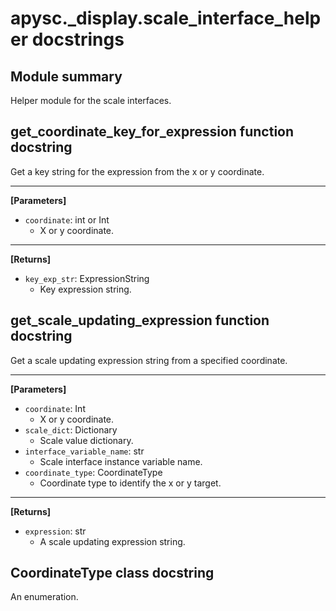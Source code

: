# apysc._display.scale_interface_helper docstrings

## Module summary

Helper module for the scale interfaces.

## get_coordinate_key_for_expression function docstring

Get a key string for the expression from the x or y coordinate.<hr>

**[Parameters]**

- `coordinate`: int or Int
  - X or y coordinate.

<hr>

**[Returns]**

- `key_exp_str`: ExpressionString
  - Key expression string.

## get_scale_updating_expression function docstring

Get a scale updating expression string from a specified coordinate.<hr>

**[Parameters]**

- `coordinate`: Int
  - X or y coordinate.
- `scale_dict`: Dictionary
  - Scale value dictionary.
- `interface_variable_name`: str
  - Scale interface instance variable name.
- `coordinate_type`: CoordinateType
  - Coordinate type to identify the x or y target.

<hr>

**[Returns]**

- `expression`: str
  - A scale updating expression string.

## CoordinateType class docstring

An enumeration.